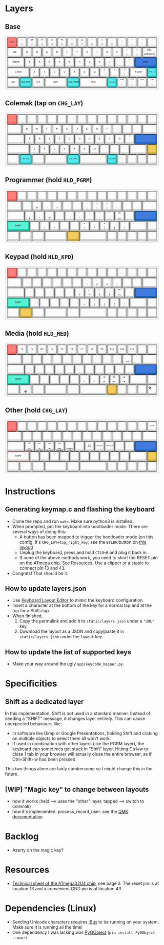 # Layers

## Base

![base_layer](static/media/base.jpg)

## Colemak (tap on `CHG_LAY`)

![colemak_layer](static/media/colemak.jpg)

## Programmer (hold `HLD_PGRM`)

![programmer_layer](static/media/programmer.jpg)

## Keypad (hold `HLD_KPD`)

![keypad_layer](static/media/keypad.jpg)

## Media (hold `HLD_MED`)

![media_layer](static/media/media.jpg)

## Other (hold `CHG_LAY`)

![other_layer](static/media/other.jpg)
 

# Instructions

## Generating keymap.c and flashing the keyboard

- Clone the repo and run `make`. Make sure python3 is installed.
- When prompted, put the keyboard into bootloader mode. There are several
  ways of doing this:
  - A button has been mapped to trigger the bootloader mode (on this config,
    it's `CHG_LAY+top_right_key`; see the `BTLDR` button on [this
    layout](static/media/other.jpg)).  
  - Unplug the keyboard, press and hold `CTLR+B` and plug it back in.
  - If none of the above methods work, you need to short the RESET pin on the
    ATmega chip. See [Resources](#resources). Use a clipper or a staple to
    connect pin 13 and 43.
- Congrats! That should be it.

## How to update layers.json

- Use [Keyboard Layout Editor](http://www.keyboard-layout-editor.com/) to
  mimic the keyboard configuration.
- Insert a character at the bottom of the key for a normal tap and at the top
  for a Shift+tap.
- When finished,
    1. Copy the permalink and add it to `static/layers.json` under a
       `"URL"` key.
    2. Download the layout as a JSON and copy/paste it in
       `static/layers.json` under the `layout` key.

## How to update the list of supported keys

- Make your way around the ugly `app/keycode_mapper.py`.

# Specificities

## Shift as a dedicated layer

In this implementation, Shift is not used in a standard manner. Instead of sending a "SHIFT" message, it changes layer entirely. This can cause unexpected behaviours like:

- In software like Gimp or Google Presentations, holding Shift and clicking on multiple objects to select them all won't work.
- If used in combination with other layers (like the PGRM layer), the keyboard can sometimes get stuck in "Shift" layer. Hitting Ctrl+w to close 1 tab in your browser will actually close the entire browser, as if Ctrl+Shift+w had been pressed.

This two things alone are fairly cumbersome so I might change this in the future.

## [WIP] "Magic key" to change between layouts

- how it works (held --> uses the "other" layer, tapped --> switch to colemak)
- how it's implemented: process_record_user. see the [QMK
  documentation](https://github.com/qmk/qmk_firmware/blob/master/docs/custom_quantum_functions.md#custom-keycodes)

# Backlog

- Azerty on the magic key?

# Resources

- [Technical sheet of the ATmega32U4
  chip](http://ww1.microchip.com/downloads/en/devicedoc/atmel-7766-8-bit-avr-atmega16u4-32u4_datasheet.pdf),
  see page 3. The reset pin is at location 13 and a convenient GND pin is at
  location 43.

# Dependencies (Linux)

- Sending Unicode characters requires [IBus](https://wiki.archlinux.org/index.php/IBus#Installation) to be running on your system. Make sure it is running all the time!
- One dependency I was lacking was [PyGObject](https://pygobject.readthedocs.io/en/latest/getting_started.html) (`pip install PyGObject --user`)
